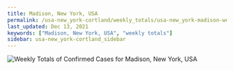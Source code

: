 ```yaml
---
title: Madison, New York, USA
permalink: /usa-new_york-cortland/weekly_totals/usa-new_york-madison-weekly_totals.html
last_updated: Dec 13, 2021
keywords: ["Madison, New York, USA", "weekly totals"]
sidebar: usa-new_york-cortland_sidebar
---
```


![Weekly Totals of Confirmed Cases for Madison, New York, USA](/covid_tracker/images/graphs/usa-new_york-madison-weekly_totals_graph.png)
